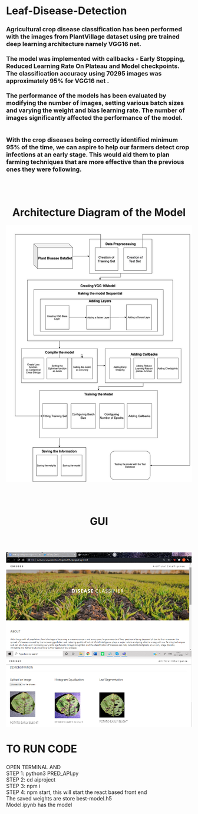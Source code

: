 # Leaf-Disease-Detection
<h3>
Agricultural crop disease classification has been performed with the images from PlantVillage dataset using pre trained deep learning architecture namely VGG16 net.
<br/><br/>
The model was implemented with callbacks - Early Stopping, Reduced Learning Rate On Plateau and Model checkpoints. The classification accuracy using 70295  images was approximately 95% for VGG16 net . 
<br/><br/>
The performance of the models has been evaluated by modifying the number of images, setting various batch sizes and varying the weight and bias learning rate. The number of images significantly affected the performance of the model. 
<br/><br/><br/>
With the crop diseases being correctly identified minimum 95% of the time, we can aspire to help our farmers detect crop infections at an early stage. This would aid them to plan farming techniques that are more effective than the previous ones they were following.
</h3>

<br/><br/>
<h1 align="center">Architecture Diagram of the Model </h1>
<p align="center">
  <img src="/ach diag.png"  title="hover text">
</p>
<br/><br/>
<h1 align="center">GUI </h1>
<br/><br/>
<p align="center">
  <img src="/GUI1.png"  title="hover text">
  <img src="/GUI2.png"  title="hover text">
</p>

<h1> TO RUN CODE </h1>
<p style="font-size:24px">
<dl>
  <dt> OPEN TERMINAL AND </dt>
  <dt>STEP 1: python3 PRED_API.py </dt>
  <dt>STEP 2: cd aiproject</dt>
  <dt>STEP 3: npm i</dt>
  <dt>STEP 4: npm start, this will start the react based front end</dt>
  <dt>The saved weights are store best-model.h5</dt>
  <dt>Model.ipynb has the model </dt>
</dl>

</p>
